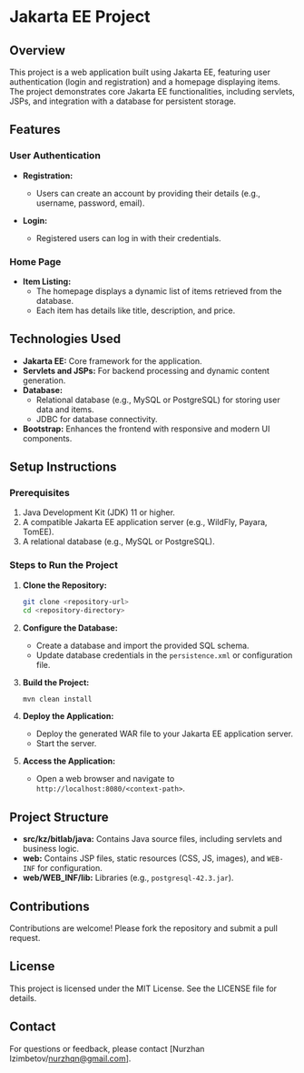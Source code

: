 # Jakarta EE Project

## Overview
This project is a web application built using Jakarta EE, featuring user authentication (login and registration) and a homepage displaying items. The project demonstrates core Jakarta EE functionalities, including servlets, JSPs, and integration with a database for persistent storage.

## Features

### User Authentication
- **Registration:**
  - Users can create an account by providing their details (e.g., username, password, email).

- **Login:**
  - Registered users can log in with their credentials.

### Home Page
- **Item Listing:**
  - The homepage displays a dynamic list of items retrieved from the database.
  - Each item has details like title, description, and price.

## Technologies Used
- **Jakarta EE:** Core framework for the application.
- **Servlets and JSPs:** For backend processing and dynamic content generation.
- **Database:**
  - Relational database (e.g., MySQL or PostgreSQL) for storing user data and items.
  - JDBC for database connectivity.
- **Bootstrap:** Enhances the frontend with responsive and modern UI components.

## Setup Instructions

### Prerequisites
1. Java Development Kit (JDK) 11 or higher.
2. A compatible Jakarta EE application server (e.g., WildFly, Payara, TomEE).
3. A relational database (e.g., MySQL or PostgreSQL).

### Steps to Run the Project
1. **Clone the Repository:**
   ```bash
   git clone <repository-url>
   cd <repository-directory>
   ```

2. **Configure the Database:**
   - Create a database and import the provided SQL schema.
   - Update database credentials in the `persistence.xml` or configuration file.

3. **Build the Project:**
   ```bash
   mvn clean install
   ```

4. **Deploy the Application:**
   - Deploy the generated WAR file to your Jakarta EE application server.
   - Start the server.

5. **Access the Application:**
   - Open a web browser and navigate to `http://localhost:8080/<context-path>`.

## Project Structure
- **src/kz/bitlab/java:** Contains Java source files, including servlets and business logic.
- **web:** Contains JSP files, static resources (CSS, JS, images), and `WEB-INF` for configuration.
- **web/WEB_INF/lib:** Libraries (e.g., `postgresql-42.3.jar`).

## Contributions
Contributions are welcome! Please fork the repository and submit a pull request.

## License
This project is licensed under the MIT License. See the LICENSE file for details.

## Contact
For questions or feedback, please contact [Nurzhan Izimbetov/nurzhqn@gmail.com].
